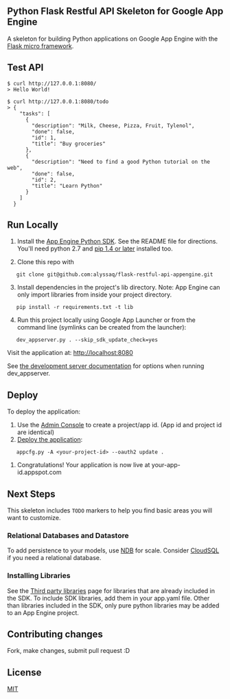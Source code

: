 ## Python Flask Restful API Skeleton for Google App Engine

A skeleton for building Python applications on Google App Engine with the
[Flask micro framework](http://flask.pocoo.org).

## Test API

    $ curl http://127.0.0.1:8080/
    > Hello World!

    $ curl http://127.0.0.1:8080/todo
    > {
        "tasks": [
          {
            "description": "Milk, Cheese, Pizza, Fruit, Tylenol",
            "done": false,
            "id": 1,
            "title": "Buy groceries"
          },
          {
            "description": "Need to find a good Python tutorial on the web",
            "done": false,
            "id": 2,
            "title": "Learn Python"
          }
        ]
      }

## Run Locally
1. Install the [App Engine Python SDK](https://cloud.google.com/appengine/downloads).
See the README file for directions. You'll need python 2.7 and [pip 1.4 or later](http://www.pip-installer.org/en/latest/installing.html) installed too.

2. Clone this repo with

```
   git clone git@github.com:alyssaq/flask-restful-api-appengine.git
```
3. Install dependencies in the project's lib directory.
   Note: App Engine can only import libraries from inside your project directory.

```
   pip install -r requirements.txt -t lib
```
4. Run this project locally using Google App Launcher or from the command line (symlinks can be created from the launcher):

```
   dev_appserver.py . --skip_sdk_update_check=yes
```

Visit the application at: <http://localhost:8080>

See [the development server documentation](https://cloud.google.com/appengine/docs/python/tools/devserver) for options when running dev_appserver.

## Deploy
To deploy the application:

1. Use the [Admin Console](https://appengine.google.com) to create a project/app id. (App id and project id are identical)
1. [Deploy the application](https://cloud.google.com/appengine/docs/python/tools/uploadinganapp):

```
   appcfg.py -A <your-project-id> --oauth2 update .
```
1. Congratulations!  Your application is now live at your-app-id.appspot.com

## Next Steps
This skeleton includes `TODO` markers to help you find basic areas you will want to customize.

### Relational Databases and Datastore
To add persistence to your models, use [NDB](https://cloud.google.com/appengine/docs/python/ndb/) for scale.  Consider [CloudSQL](https://cloud.google.com/appengine/docs/python/cloud-sql/) if you need a relational database.

### Installing Libraries
See the [Third party libraries](https://cloud.google.com/appengine/docs/python/tools/libraries27) page for libraries that are already included in the SDK.  To include SDK libraries, add them in your app.yaml file. Other than libraries included in the SDK, only pure python libraries may be added to an App Engine project.

## Contributing changes
Fork, make changes, submit pull request :D

## License
[MIT](http://alyssaq.github.io/mit-license/)
